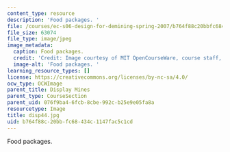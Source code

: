 ```yaml
---
content_type: resource
description: 'Food packages. '
file: /courses/ec-s06-design-for-demining-spring-2007/b764f88c20bbfc68434c1147fac5c1cd_disp44.jpg
file_size: 63074
file_type: image/jpeg
image_metadata:
  caption: Food packages.
  credit: 'Credit: Image courtesy of MIT OpenCourseWare, course staff, and students.'
  image-alt: 'Food packages. '
learning_resource_types: []
license: https://creativecommons.org/licenses/by-nc-sa/4.0/
ocw_type: OCWImage
parent_title: Display Mines
parent_type: CourseSection
parent_uid: 076f9ba4-6fcb-8cbe-992c-b25e9e05fa8a
resourcetype: Image
title: disp44.jpg
uid: b764f88c-20bb-fc68-434c-1147fac5c1cd
---
```

Food packages. 